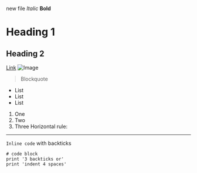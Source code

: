 new file
*Italic*
**Bold**
# Heading 1
## Heading 2
[Link](http://a.com)
![Image](https://i.guim.co.uk/img/media/fe1e34da640c5c56ed16f76ce6f994fa9343d09d/0_174_3408_2046/master/3408.jpg?width=1200&height=1200&quality=85&auto=format&fit=crop&s=67773a9d419786091c958b2ad08eae5e)
> Blockquote
* List
* List
* List
1. One
2. Two
3. Three
Horizontal rule:

---
`Inline code` with backticks
```
# code block
print '3 backticks or'
print 'indent 4 spaces'
```


